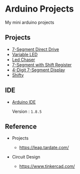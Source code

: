 # Arduino Projects

My mini arduino projects

## Projects
* [7-Segment Direct Drive](Projects/001/001.md)
* [Variable LED](Projects/002/002.md)
* [Led Chaser](Projects/003/003.md)
* [7-Segment with Shift Register](Projects/004/004.md)
* [4-Digit 7-Segment Display](Projects/005/005.md)
* [Shifty](P)

## IDE
* [Arduino IDE](https://www.arduino.cc/en/software)

  Version : `1.8.5`

## Reference
* Projects
  * https://leap.tardate.com/
  
* Circuit Design
  * https://www.tinkercad.com/

